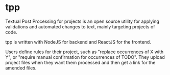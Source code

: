 # tpp
Textual Post Processing for projects is an open source utility for applying validations and automated changes to text, mainly targeting projects of code.

tpp is written with NodeJS for backend and ReactJS for the frontend.

Users define rules for their project, such as "replace occurrences of X with Y", or "require manual confirmation for occurrences of TODO". They upload project files when they want them processed and then get a link for the amended files.

